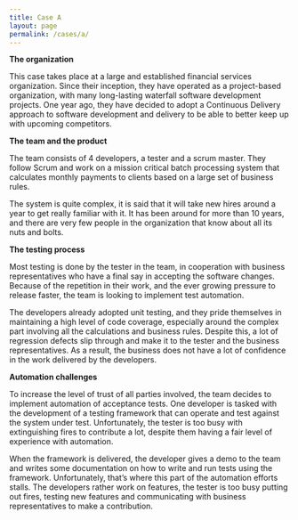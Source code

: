 ```yaml
---
title: Case A
layout: page
permalink: /cases/a/
---
```

**The organization**

This case takes place at a large and established financial services organization. Since their inception, they have operated as a project-based organization, with many long-lasting waterfall software development projects. One year ago, they have decided to adopt a Continuous Delivery approach to software development and delivery to be able to better keep up with upcoming competitors.

**The team and the product**

The team consists of 4 developers, a tester and a scrum master. They follow Scrum and work on a mission critical batch processing system that calculates monthly payments to clients based on a large set of business rules.

The system is quite complex, it is said that it will take new hires around a year to get really familiar with it. It has been around for more than 10 years, and there are very few people in the organization that know about all its nuts and bolts.

**The testing process**

Most testing is done by the tester in the team, in cooperation with business representatives who have a final say in accepting the software changes. Because of the repetition in their work, and the ever growing pressure to release faster, the team is looking to implement test automation.

The developers already adopted unit testing, and they pride themselves in maintaining a high level of code coverage, especially around the complex part involving all the calculations and business rules. Despite this, a lot of regression defects slip through and make it to the tester and the business representatives. As a result, the business does not have a lot of confidence in the work delivered by the developers.

**Automation challenges**

To increase the level of trust of all parties involved, the team decides to implement automation of acceptance tests. One developer is tasked with the development of a testing framework that can operate and test against the system under test. Unfortunately, the tester is too busy with extinguishing fires to contribute a lot, despite them having a fair level of experience with automation.

When the framework is delivered, the developer gives a demo to the team and writes some documentation on how to write and run tests using the framework. Unfortunately, that’s where this part of the automation efforts stalls. The developers rather work on features, the tester is too busy putting out fires, testing new features and communicating with business representatives to make a contribution.
